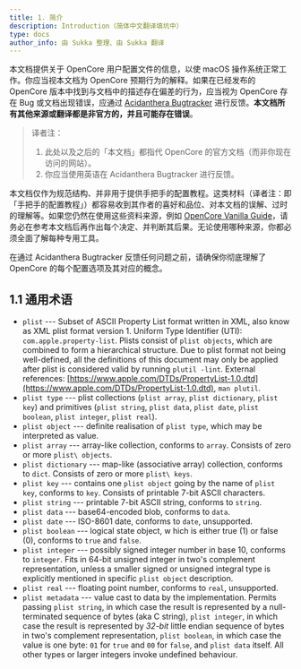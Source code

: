 ```yaml
---
title: 1. 简介
description: Introduction（简体中文翻译填坑中）
type: docs
author_info: 由 Sukka 整理、由 Sukka 翻译
---
```


本文档提供关于 OpenCore 用户配置文件的信息，以使 macOS 操作系统正常工作。你应当视本文档为 OpenCore 预期行为的解释。如果在已经发布的 OpenCore 版本中找到与文档中的描述存在偏差的行为，应当视为 OpenCore 存在 Bug 或文档出现错误，应通过 [Acidanthera Bugtracker](https://github.com/acidanthera/bugtracker) 进行反馈。**本文档所有其他来源或翻译都是非官方的，并且可能存在错误**。

> 译者注：
> 1. 此处以及之后的「本文档」都指代 OpenCore 的官方文档（而非你现在访问的网站）。
> 2. 你应当使用英语在 Acidanthera Bugtracker 进行反馈。

本文档仅作为规范结构、并非用于提供手把手的配置教程。这类材料（译者注：即「手把手的配置教程」）都容易收到其作者的喜好和品位、对本文档的误解、过时的理解等。如果您仍然在使用这些资料来源，例如 [OpenCore Vanilla Guide](https://khronokernel-2.gitbook.io/opencore-vanilla-desktop-guide/)，请务必在参考本文档后再作出每个决定、并判断其后果。无论使用哪种来源，你都必须全面了解每种专用工具。

在通过 Acidanthera Bugtracker 反馈任何问题之前，请确保你彻底理解了 OpenCore 的每个配置选项及其对应的概念。

## 1.1 通用术语

- `plist` --- Subset of ASCII Property List format written in XML, also know as XML plist format version 1. Uniform Type Identifier (UTI): `com.apple.property-list`. Plists consist of  `plist objects`, which are combined to form a hierarchical structure. Due to plist format not being well-defined, all the definitions of this document may only be applied after plist is considered valid by running `plutil -lint`. External references: [https://www.apple.com/DTDs/PropertyList-1.0.dtd](https://www.apple.com/DTDs/PropertyList-1.0.dtd),  `man plutil`.
-   `plist type` --- plist collections (`plist array`, `plist dictionary`, `plist key`) and primitives (`plist string`, `plist data`, `plist date`, `plist boolean`, `plist integer`,  `plist real`).
-   `plist object` --- definite realisation of `plist type`, which may be interpreted as value.
-   `plist array` --- array-like collection, conforms to `array`. Consists of zero or more `plist\ objects`.
-   `plist dictionary` --- map-like (associative array) collection, conforms to `dict`. Consists of zero or more `plist\ keys`.
-   `plist key` --- contains one `plist object` going by the name of `plist key`, conforms to `key`. Consists of printable 7-bit ASCII characters.
-   `plist string` --- printable 7-bit ASCII string, conforms to `string`.
-   `plist data` --- base64-encoded blob, conforms to `data`.
-   `plist date` --- ISO-8601 date, conforms to `date`, unsupported.
-   `plist boolean` --- logical state object, w   hich is either true (1) or false (0), conforms to `true` and `false`.
-   `plist integer` --- possibly signed integer number in base 10, conforms to `integer`. Fits in 64-bit unsigned integer in two's complement representation, unless a smaller signed or unsigned integral type is explicitly mentioned in specific `plist object` description.
-   `plist real` --- floating point number, conforms to `real`, unsupported.
-   `plist metadata` --- value cast to data by the implementation. Permits passing `plist string`, in which case the result is represented by a null-terminated sequence of bytes (aka C string),
  `plist integer`, in which case the result is represented by *32-bit* little endian sequence of bytes in two's complement representation, `plist boolean`, in which case the value is one byte: `01` for `true` and `00` for `false`, and `plist data` itself. All other types or larger integers invoke undefined behaviour.
